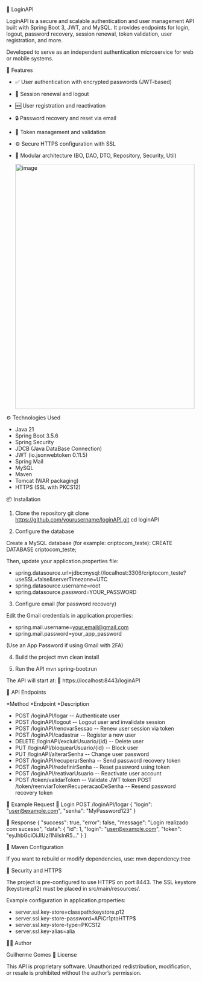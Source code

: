 🔐 LoginAPI

LoginAPI is a secure and scalable authentication and user management API built with Spring Boot 3, JWT, and MySQL.
It provides endpoints for login, logout, password recovery, session renewal, token validation, user registration, and more.

Developed to serve as an independent authentication microservice for web or mobile systems.

🚀 Features

- ✅ User authentication with encrypted passwords (JWT-based)
- 🔄 Session renewal and logout
- 🆕 User registration and reactivation
- 🔒 Password recovery and reset via email
- 🧩 Token management and validation
- ⚙️ Secure HTTPS configuration with SSL
- 🧠 Modular architecture (BO, DAO, DTO, Repository, Security, Util)

  <img width="475" height="649" alt="image" src="https://github.com/user-attachments/assets/4f5482bc-f5ec-44a1-9a4e-79d618c66e20" />

⚙️ Technologies Used

- Java 21
- Spring Boot 3.5.6
- Spring Security
- JDCB (Java DataBase Connection)
- JWT (io.jsonwebtoken 0.11.5)
- Spring Mail
- MySQL
- Maven
- Tomcat (WAR packaging)
- HTTPS (SSL with PKCS12)

📦 Installation

1. Clone the repository
git clone https://github.com/yourusername/loginAPI.git
cd loginAPI

2. Configure the database

Create a MySQL database (for example: criptocom_teste):
CREATE DATABASE criptocom_teste;

Then, update your application.properties file:

- spring.datasource.url=jdbc:mysql://localhost:3306/criptocom_teste?useSSL=false&serverTimezone=UTC
- spring.datasource.username=root
- spring.datasource.password=YOUR_PASSWORD

3. Configure email (for password recovery)

Edit the Gmail credentials in application.properties:

- spring.mail.username=your.email@gmail.com
- spring.mail.password=your_app_password

(Use an App Password if using Gmail with 2FA)

4. Build the project
mvn clean install

5. Run the API
mvn spring-boot:run

The API will start at:
🔗 https://localhost:8443/loginAPI

🔑 API Endpoints

 *Method	   *Endpoint	      *Description
- POST	/loginAPI/logar	-- Authenticate user
- POST	/loginAPI/logout --	Logout user and invalidate session
- POST	/loginAPI/renovarSessao --	Renew user session via token
- POST	/loginAPI/cadastrar	-- Register a new user
- DELETE	/loginAPI/excluirUsuario/{id}	-- Delete user
- PUT	/loginAPI/bloquearUsuario/{id}	-- Block user
- PUT	/loginAPI/alterarSenha --	Change user password
- POST	/loginAPI/recuperarSenha --	Send password recovery token
- POST	/loginAPI/redefinirSenha	-- Reset password using token
- POST	/loginAPI/reativarUsuario	-- Reactivate user account
- POST	/token/validarToken --	Validate JWT token
POST	/token/reenviarTokenRecuperacaoDeSenha	-- Resend password recovery token

🧠 Example Request
🔹 Login
POST /loginAPI/logar
{
  "login": "user@example.com",
  "senha": "MyPassword123"
}

🔹 Response
{
  "success": true,
  "error": false,
  "message": "Login realizado com sucesso",
  "data": {
    "id": 1,
    "login": "user@example.com",
    "token": "eyJhbGciOiJIUzI1NiIsInR5..."
  }
}

🧰 Maven Configuration

If you want to rebuild or modify dependencies, use:
mvn dependency:tree

🔐 Security and HTTPS

The project is pre-configured to use HTTPS on port 8443.
The SSL keystore (keystore.p12) must be placed in src/main/resources/.

Example configuration in application.properties:

- server.ssl.key-store=classpath:keystore.p12
- server.ssl.key-store-password=APiCr1ptoHTTP$
- server.ssl.key-store-type=PKCS12
- server.ssl.key-alias=alia

🧑‍💻 Author

Guilherme Gomes
📝 License

This API is proprietary software.
Unauthorized redistribution, modification, or resale is prohibited without the author’s permission.
